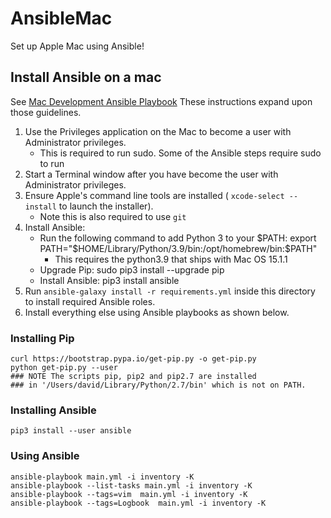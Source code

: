 # AnsibleMac

Set up Apple Mac using Ansible!

## Install Ansible on a mac

See [Mac Development Ansible Playbook](https://github.com/geerlingguy/mac-dev-playbook)
These instructions expand upon those guidelines.

1. Use the Privileges application on the Mac to become a user with Administrator privileges.
    * This is required to run sudo. Some of the Ansible steps require sudo to run
2. Start a Terminal window after you have become the user with Administrator privileges.
3. Ensure Apple's command line tools are installed ( ` xcode-select --install ` to launch the installer).
    * Note this is also required to use `git`
4. Install Ansible:
    * Run the following command to add Python 3 to your $PATH: export PATH="$HOME/Library/Python/3.9/bin:/opt/homebrew/bin:$PATH"
        * This requires the python3.9 that ships with Mac OS 15.1.1
    * Upgrade Pip: sudo pip3 install --upgrade pip
    * Install Ansible: pip3 install ansible
5. Run `ansible-galaxy install -r requirements.yml` inside this directory to install required Ansible roles.
8. Install everything else using Ansible playbooks as shown below.


### Installing Pip

```
curl https://bootstrap.pypa.io/get-pip.py -o get-pip.py
python get-pip.py --user
### NOTE The scripts pip, pip2 and pip2.7 are installed
### in '/Users/david/Library/Python/2.7/bin' which is not on PATH.
```

### Installing Ansible

```
pip3 install --user ansible
```

### Using Ansible

```
ansible-playbook main.yml -i inventory -K
ansible-playbook --list-tasks main.yml -i inventory -K
ansible-playbook --tags=vim  main.yml -i inventory -K
ansible-playbook --tags=Logbook  main.yml -i inventory -K
```


